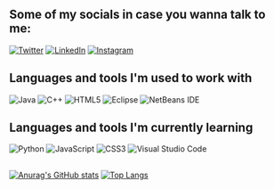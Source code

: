 
## Some of my socials in case you wanna talk to me:
[![Twitter](https://img.shields.io/badge/Twitter-%231DA1F2.svg?style=for-the-badge&logo=Twitter&logoColor=white)][1] [![LinkedIn](https://img.shields.io/badge/linkedin-%230077B5.svg?style=for-the-badge&logo=linkedin&logoColor=white)][2] [![Instagram](https://img.shields.io/badge/Instagram-%23E4405F.svg?style=for-the-badge&logo=Instagram&logoColor=white)][3]
<br/>
## Languages and tools I'm used to work with
![Java](https://img.shields.io/badge/java-%23ED8B00.svg?style=for-the-badge&logo=java&logoColor=white)
![C++](https://img.shields.io/badge/c++-%2300599C.svg?style=for-the-badge&logo=c%2B%2B&logoColor=white)
![HTML5](https://img.shields.io/badge/html5-%23E34F26.svg?style=for-the-badge&logo=html5&logoColor=white)
![Eclipse](https://img.shields.io/badge/Eclipse-FE7A16.svg?style=for-the-badge&logo=Eclipse&logoColor=white)
![NetBeans IDE](https://img.shields.io/badge/NetBeansIDE-1B6AC6.svg?style=for-the-badge&logo=apache-netbeans-ide&logoColor=white)
<br/>
## Languages and tools I'm currently learning
![Python](https://img.shields.io/badge/python-3670A0?style=for-the-badge&logo=python&logoColor=ffdd54)
![JavaScript](https://img.shields.io/badge/javascript-%23323330.svg?style=for-the-badge&logo=javascript&logoColor=%23F7DF1E)
![CSS3](https://img.shields.io/badge/css3-%231572B6.svg?style=for-the-badge&logo=css3&logoColor=white)
![Visual Studio Code](https://img.shields.io/badge/Visual%20Studio%20Code-0078d7.svg?style=for-the-badge&logo=visual-studio-code&logoColor=white)

##

[![Anurag's GitHub stats](https://github-readme-stats.vercel.app/api?username=Mysthogann&show_icons=true&theme=tokyonight)](https://github.com/Mysthogann/github-readme-stats) [![Top Langs](https://github-readme-stats.vercel.app/api/top-langs/?username=Mysthogann&layout=compact&theme=tokyonight)](https://github.com/Mysthogann/github-readme-stats) 

[1]: https://twitter.com/mysthogang#gh-dark-mode-only
[2]: https://linkedin.com/in/alejandrochavarriaba#gh-dark-mode-only
[3]: https://instagram.com/Mysthogann#gh-dark-mode-only
